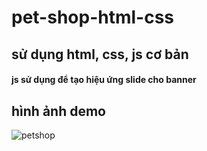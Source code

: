 # pet-shop-html-css
## sử dụng html, css, js cơ bản 
#### js sử dụng để tạo hiệu ứng slide cho banner

## hình ảnh demo 

![petshop](https://user-images.githubusercontent.com/57147522/131212713-fb85c094-150e-45f6-92aa-9383b0a0d487.PNG)

